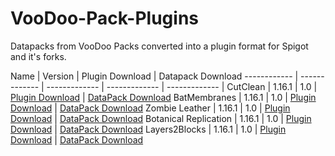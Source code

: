 # VooDoo-Pack-Plugins
Datapacks from VooDoo Packs converted into a plugin format for Spigot and it's forks.

Name | Version | Plugin Download | Datapack Download
------------ | ------------- | ------------- | ------------- | ------------- |
CutClean | 1.16.1 | 1.0 | [Plugin Download](https://github.com/LoJoSho/VooDoo-Pack-Plugins/blob/master/CutClean/CutClean-1.0.jar?raw=true) | [DataPack Download](http://mc.voodoobeard.com/#cutclean)
BatMembranes | 1.16.1 | 1.0 |  [Plugin Download](https://github.com/LoJoSho/VooDoo-Pack-Plugins/blob/master/batmembranes/BatMembranes-1.0.jar?raw=true) | [DataPack Download](http://mc.voodoobeard.com/#bat_membranes)
Zombie Leather | 1.16.1 | 1.0 |  [Plugin Download](https://github.com/LoJoSho/VooDoo-Pack-Plugins/blob/master/Zombie%20Leather/ZombieLeather-1.0.jar?raw=true) | [DataPack Download](http://mc.voodoobeard.com/#zombie_leather)
Botanical Replication | 1.16.1 | 1.0 |  [Plugin Download](https://github.com/LoJoSho/VooDoo-Pack-Plugins/blob/master/Botanical_Replication/BotanicalReplication-1.0.jar?raw=true) | [DataPack Download](http://mc.voodoobeard.com/#botanical_replication)
Layers2Blocks | 1.16.1 | 1.0 |  [Plugin Download](https://github.com/LoJoSho/VooDoo-Pack-Plugins/blob/master/Layers2Blocks/Layers2Blocks-1.0.jar?raw=true) | [DataPack Download](http://mc.voodoobeard.com/#layers2blocks)

